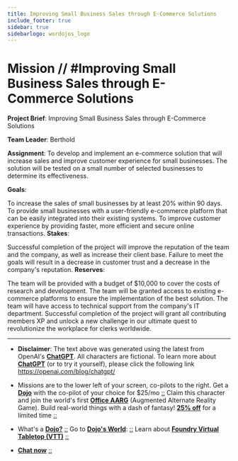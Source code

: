 ```yaml
---
title: Improving Small Business Sales through E-Commerce Solutions
include_footer: true
sidebar: true
sidebarlogo: wordojos_logo
---
```

# Mission // #Improving Small Business Sales through E-Commerce Solutions

**Project Brief**: Improving Small Business Sales through E-Commerce Solutions

**Team Leader**: Berthold

**Assignment**:
To develop and implement an e-commerce solution that will increase sales and improve customer experience for small businesses. The solution will be tested on a small number of selected businesses to determine its effectiveness.

**Goals**:

To increase the sales of small businesses by at least 20% within 90 days.
To provide small businesses with a user-friendly e-commerce platform that can be easily integrated into their existing systems.
To improve customer experience by providing faster, more efficient and secure online transactions.
**Stakes**:

Successful completion of the project will improve the reputation of the team and the company, as well as increase their client base.
Failure to meet the goals will result in a decrease in customer trust and a decrease in the company's reputation.
**Reserves**:

The team will be provided with a budget of $10,000 to cover the costs of research and development.
The team will be granted access to existing e-commerce platforms to ensure the implementation of the best solution.
The team will have access to technical support from the company's IT department.
Successful completion of the project will grant all contributing members XP and unlock a new challenge in our ultimate quest to revolutionize the workplace for clerks worldwide.

---

* **Disclaimer**: The text above was generated using the latest from OpenAI's [**ChatGPT**](https://openai.com/blog/chatgpt/).  All characters are fictional.  To learn more about [**ChatGPT**](https://openai.com/blog/chatgpt/) (or to try it yourself), please click the following link https://openai.com/blog/chatgpt/

* Missions are to the lower left of your screen, co-pilots to the right. Get a [**Dojo**](https://workmates.live/marketplace) with the co-pilot of your choice for $25/mo [::](https://workmates.live/marketplace)  Claim this character and join the world's first [**Office AARG**](https://dojos.world) (Augmented Alternate Reality Game). Build real-world things with a dash of fantasy! [**25% off**](https://blog.workmates.live/deal-on-a-dojo) for a limited time [::](https://blog.workmates.live/deal-on-a-dojo) 

* What's a [**Dojo?**](https://workdojos.com) [::](https://workdojos.com)  Go to [**Dojo's World**](https://dojos.world): [::](https://dojos.world)  Learn about [**Foundry Virtual Tabletop (VTT)**](https://foundryvtt.com) [::](https://foundryvtt.com/)

* [**Chat now**](https://chat.workmates.live/channel/support) [::](https://chat.workmates.live/channel/support)